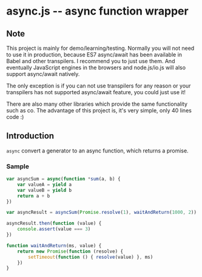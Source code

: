 # async.js -- async function wrapper


## Note

This project is mainly for demo/learning/testing. Normally you will not
need to use it in production, because ES7 async/await has been available
in Babel and other transpilers. I recommend you to just use them. And
eventually JavaScript engines in the browsers and node.js/io.js will also
support async/await natively.

The only exception is if you can not use transpilers for any reason or
your transpilers has not supported async/await feature, you could just
use it!

There are also many other libraries which provide the same functionality
such as co. The advantage of this project is, it's very simple, only 40
lines code :)


## Introduction

`async` convert a generator to an async function, which returns a promise.

### Sample

```js
var asyncSum = async(function *sum(a, b) {
	var valueA = yield a
	var valueB = yield b
	return a + b
})

var asyncResult = asyncSum(Promise.resolve(1), waitAndReturn(1000, 2))

asyncResult.then(function (value) {
	console.assert(value === 3)
})

function waitAndReturn(ms, value) {
	return new Promise(function (resolve) {
		setTimeout(function () { resolve(value) }, ms)
	})
}
```
